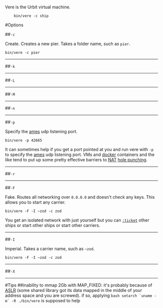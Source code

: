 Vere is the Urbit virtual machine. 

        bin/vere -c ship

#Options

##`-c`

Create. Creates a new pier. Takes a folder name, such as `pier`.

`bin/vere -c pier`

---

##`-k`

---

##`-L`

---

##`-M`

---

##`-n`

---

##`-p`

Specify the [ames](doc/arvo/ames) udp listening port.

`bin/vere -p 42665`

It can sometimes help if you get a port pointed at you and run vere with `-p` to specify the [ames](doc/arvo/ames) udp listening port. VMs and [docker](http://www.docker.com/) containers and the like tend to put up some pretty effective barriers to [NAT](http://en.wikipedia.org/wiki/Network_address_translation) [hole punching](http://en.wikipedia.org/wiki/TCP_hole_punching).

---

##`-r`

---

##`-F`

Fake. Routes all networking over `0.0.0.0` and doesn't check any keys. This allows you to start any carrier.

`bin/vere -F -I ~zod -c zod`

You get an isolated network with just yourself but you can [`:ticket`]() other ships or start other ships or start other carriers.

---

##`-I`

Imperial. Takes a carrier name, such as `~zod`.

`bin/vere -F -I ~zod -c zod`

---

##`-X`

---

#Tips
##inability to mmap 2Gb with MAP_FIXED:
it's probably because of [ASLR](http://en.wikipedia.org/wiki/Address_space_layout_randomization) (some shared library got its data mapped in the middle of your address space and you are screwed).  if so, applying ```bash
setarch `uname -m` -R ./bin/vere```
is supposed to help
